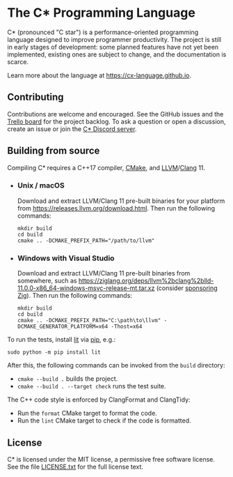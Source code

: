 # The C* Programming Language

C* (pronounced "C star") is a performance-oriented programming language designed to improve programmer productivity.
The project is still in early stages of development: some planned features have not yet been implemented,
existing ones are subject to change, and the documentation is scarce.

Learn more about the language at https://cx-language.github.io.

## Contributing

Contributions are welcome and encouraged.
See the GitHub issues and the [Trello board](https://trello.com/b/NIbkM4v2/c) for the project backlog.
To ask a question or open a discussion, create an issue or join the [C* Discord server](https://discord.gg/hsDbW9p).

## Building from source

Compiling C* requires a C++17 compiler, [CMake](https://cmake.org), and
[LLVM](https://llvm.org)/[Clang](https://clang.llvm.org) 11.

- ### Unix / macOS

    Download and extract LLVM/Clang 11 pre-built binaries for your platform from
    https://releases.llvm.org/download.html. Then run the following commands:

      mkdir build
      cd build
      cmake .. -DCMAKE_PREFIX_PATH="/path/to/llvm"

- ### Windows with Visual Studio

    Download and extract LLVM/Clang 11 pre-built binaries from somewhere, such as
    https://ziglang.org/deps/llvm%2bclang%2blld-11.0.0-x86_64-windows-msvc-release-mt.tar.xz
    (consider [sponsoring Zig](https://github.com/sponsors/ziglang)).
    Then run the following commands:

      mkdir build
      cd build
      cmake .. -DCMAKE_PREFIX_PATH="C:\path\to\llvm" -DCMAKE_GENERATOR_PLATFORM=x64 -Thost=x64

To run the tests, install [lit](https://llvm.org/docs/CommandGuide/lit.html) via [pip](https://pip.pypa.io/en/stable/installing/), e.g.:

    sudo python -m pip install lit

After this, the following commands can be invoked from the `build` directory:

- `cmake --build .` builds the project.
- `cmake --build . --target check` runs the test suite.

The C++ code style is enforced by ClangFormat and ClangTidy:

- Run the `format` CMake target to format the code.
- Run the `lint` CMake target to check if the code is formatted.

## License

C* is licensed under the MIT license, a permissive free software license.
See the file [LICENSE.txt](LICENSE.txt) for the full license text.
